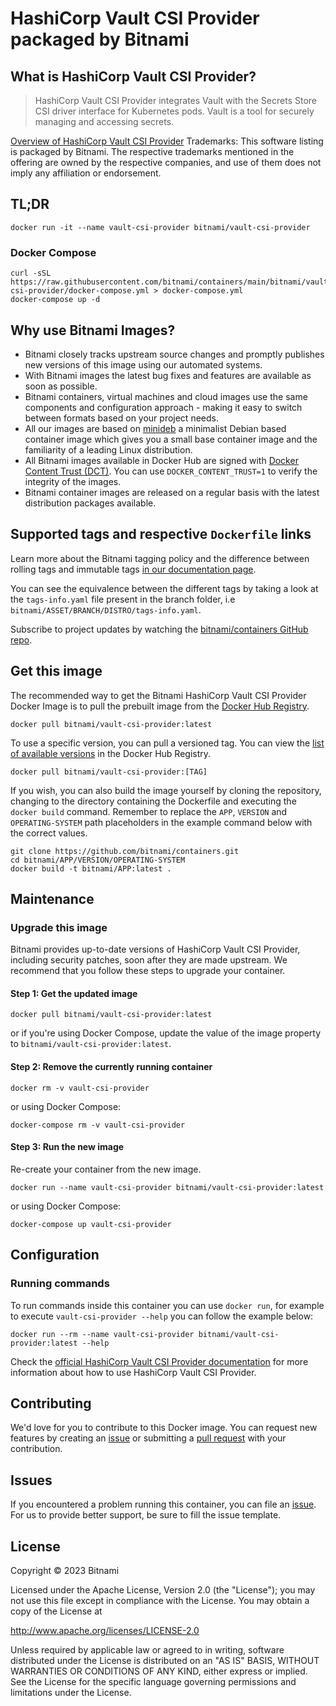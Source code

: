 # HashiCorp Vault CSI Provider packaged by Bitnami

## What is HashiCorp Vault CSI Provider?

> HashiCorp Vault CSI Provider integrates Vault with the Secrets Store CSI driver interface for Kubernetes pods. Vault is a tool for securely managing and accessing secrets.

[Overview of HashiCorp Vault CSI Provider](https://github.com/hashicorp/vault-csi-provider)
Trademarks: This software listing is packaged by Bitnami. The respective trademarks mentioned in the offering are owned by the respective companies, and use of them does not imply any affiliation or endorsement.

## TL;DR

```console
docker run -it --name vault-csi-provider bitnami/vault-csi-provider
```

### Docker Compose

```console
curl -sSL https://raw.githubusercontent.com/bitnami/containers/main/bitnami/vault-csi-provider/docker-compose.yml > docker-compose.yml
docker-compose up -d
```

## Why use Bitnami Images?

* Bitnami closely tracks upstream source changes and promptly publishes new versions of this image using our automated systems.
* With Bitnami images the latest bug fixes and features are available as soon as possible.
* Bitnami containers, virtual machines and cloud images use the same components and configuration approach - making it easy to switch between formats based on your project needs.
* All our images are based on [minideb](https://github.com/bitnami/minideb) a minimalist Debian based container image which gives you a small base container image and the familiarity of a leading Linux distribution.
* All Bitnami images available in Docker Hub are signed with [Docker Content Trust (DCT)](https://docs.docker.com/engine/security/trust/content_trust/). You can use `DOCKER_CONTENT_TRUST=1` to verify the integrity of the images.
* Bitnami container images are released on a regular basis with the latest distribution packages available.

## Supported tags and respective `Dockerfile` links

Learn more about the Bitnami tagging policy and the difference between rolling tags and immutable tags [in our documentation page](https://docs.bitnami.com/tutorials/understand-rolling-tags-containers/).

You can see the equivalence between the different tags by taking a look at the `tags-info.yaml` file present in the branch folder, i.e `bitnami/ASSET/BRANCH/DISTRO/tags-info.yaml`.

Subscribe to project updates by watching the [bitnami/containers GitHub repo](https://github.com/bitnami/containers).

## Get this image

The recommended way to get the Bitnami HashiCorp Vault CSI Provider Docker Image is to pull the prebuilt image from the [Docker Hub Registry](https://hub.docker.com/r/bitnami/vault-csi-provider).

```console
docker pull bitnami/vault-csi-provider:latest
```

To use a specific version, you can pull a versioned tag. You can view the [list of available versions](https://hub.docker.com/r/bitnami/vault-csi-provider/tags/) in the Docker Hub Registry.

```console
docker pull bitnami/vault-csi-provider:[TAG]
```

If you wish, you can also build the image yourself by cloning the repository, changing to the directory containing the Dockerfile and executing the `docker build` command. Remember to replace the `APP`, `VERSION` and `OPERATING-SYSTEM` path placeholders in the example command below with the correct values.

```console
git clone https://github.com/bitnami/containers.git
cd bitnami/APP/VERSION/OPERATING-SYSTEM
docker build -t bitnami/APP:latest .
```

## Maintenance

### Upgrade this image

Bitnami provides up-to-date versions of HashiCorp Vault CSI Provider, including security patches, soon after they are made upstream. We recommend that you follow these steps to upgrade your container.

#### Step 1: Get the updated image

```console
docker pull bitnami/vault-csi-provider:latest
```

or if you're using Docker Compose, update the value of the image property to `bitnami/vault-csi-provider:latest`.

#### Step 2: Remove the currently running container

```console
docker rm -v vault-csi-provider
```

or using Docker Compose:

```console
docker-compose rm -v vault-csi-provider
```

#### Step 3: Run the new image

Re-create your container from the new image.

```console
docker run --name vault-csi-provider bitnami/vault-csi-provider:latest
```

or using Docker Compose:

```console
docker-compose up vault-csi-provider
```

## Configuration

### Running commands

To run commands inside this container you can use `docker run`, for example to execute `vault-csi-provider --help` you can follow the example below:

```console
docker run --rm --name vault-csi-provider bitnami/vault-csi-provider:latest --help
```

Check the [official HashiCorp Vault CSI Provider documentation](https://github.com/hashicorp/vault-csi-provider) for more information about how to use HashiCorp Vault CSI Provider.

## Contributing

We'd love for you to contribute to this Docker image. You can request new features by creating an [issue](https://github.com/bitnami/containers/issues) or submitting a [pull request](https://github.com/bitnami/containers/pulls) with your contribution.

## Issues

If you encountered a problem running this container, you can file an [issue](https://github.com/bitnami/containers/issues/new/choose). For us to provide better support, be sure to fill the issue template.

## License

Copyright &copy; 2023 Bitnami

Licensed under the Apache License, Version 2.0 (the "License");
you may not use this file except in compliance with the License.
You may obtain a copy of the License at

<http://www.apache.org/licenses/LICENSE-2.0>

Unless required by applicable law or agreed to in writing, software
distributed under the License is distributed on an "AS IS" BASIS,
WITHOUT WARRANTIES OR CONDITIONS OF ANY KIND, either express or implied.
See the License for the specific language governing permissions and
limitations under the License.
